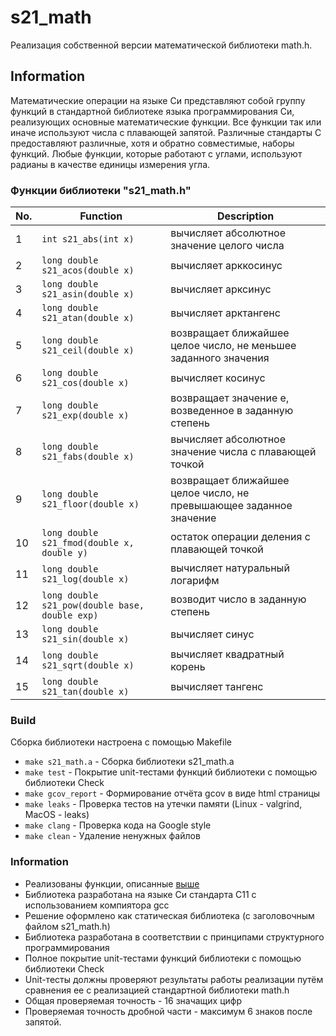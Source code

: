 # s21_math

Реализация собственной версии математической библиотеки math.h.

## Information

Математические операции на языке Си представляют собой группу функций в стандартной библиотеке языка программирования Си, реализующих основные математические функции. Все функции так или иначе используют числа с плавающей запятой. Различные стандарты C предоставляют различные, хотя и обратно совместимые, наборы функций. Любые функции, которые работают с углами, используют радианы в качестве единицы измерения угла.  

### Функции библиотеки "s21_math.h"

| No. | Function | Description |
| --- | -------- | ----------- |
| 1 | `int s21_abs(int x)` | вычисляет абсолютное значение целого числа |
| 2 | `long double s21_acos(double x)` | вычисляет арккосинус |
| 3 | `long double s21_asin(double x)` | вычисляет арксинус |
| 4 | `long double s21_atan(double x)` | вычисляет арктангенс |
| 5 | `long double s21_ceil(double x)` | возвращает ближайшее целое число, не меньшее заданного значения |
| 6 | `long double s21_cos(double x)` | вычисляет косинус |
| 7 | `long double s21_exp(double x)` | возвращает значение e, возведенное в заданную степень |
| 8 | `long double s21_fabs(double x)` | вычисляет абсолютное значение числа с плавающей точкой |
| 9 | `long double s21_floor(double x)` | возвращает ближайшее целое число, не превышающее заданное значение |
| 10 | `long double s21_fmod(double x, double y)` | остаток операции деления с плавающей точкой |
| 11 | `long double s21_log(double x)` | вычисляет натуральный логарифм |
| 12 | `long double s21_pow(double base, double exp)` | возводит число в заданную степень |
| 13 | `long double s21_sin(double x)` | вычисляет синус |
| 14 | `long double s21_sqrt(double x)` | вычисляет квадратный корень |
| 15 | `long double s21_tan(double x)` | вычисляет тангенс |  

### Build

Сборка библиотеки настроена с помощью Makefile

* `make s21_math.a` - Сборка библиотеки s21_math.a
* `make test` - Покрытие unit-тестами функций библиотеки c помощью библиотеки Check
* `make gcov_report` - Формирование отчёта gcov в виде html страницы
* `make leaks` - Проверка тестов на утечки памяти (Linux - valgrind, MacOS - leaks)
* `make clang` - Проверка кода на Google style
* `make clean` - Удаление ненужных файлов

### Information

* Реализованы функции, описанные [выше](#функции-библиотеки-s21_mathh)
* Библиотека разработана на языке Си стандарта C11 с использованием компиятора gcc 
* Решение оформлено как статическая библиотека (с заголовочным файлом s21_math.h)
* Библиотека разработана в соответствии с принципами структурного программирования
* Полное покрытие unit-тестами функций библиотеки c помощью библиотеки Check
* Unit-тесты должны проверяют результаты работы реализации путём сравнения ее с реализацией стандартной библиотеки math.h
* Общая проверяемая точность - 16 значащих цифр
* Проверяемая точность дробной части - максимум 6 знаков после запятой.
